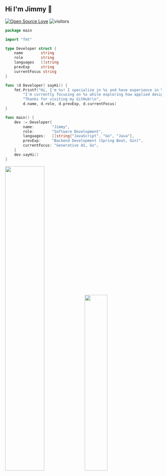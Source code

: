 ## Hi I'm Jimmy 👋

[![Open Source Love](https://badges.frapsoft.com/os/v1/open-source.svg?v=102)](https://github.com/ellerbrock/open-source-badge/)
![visitors](https://komarev.com/ghpvc/?username=Lily-404&label=Profile%20views&color=0e75b6&style=flat)

```go
package main

import "fmt"

type Developer struct {
	name        string
	role        string
	languages   []string
	prevExp     string
	currentFocus string
}

func (d Developer) sayHi() {
	fmt.Printf("Hi, I'm %s! I specialize in %s and have experience in %s. "+
		"I'm currently focusing on %s while exploring how applied design, distributed systems and developer tools can improve engineering workflows. "+
		"Thanks for visiting my GitHub!\n",
		d.name, d.role, d.prevExp, d.currentFocus)
}

func main() {
	dev := Developer{
		name:        "Jimmy",
		role:        "Software Development",
		languages:   []string{"JavaScript", "Go", "Java"},
		prevExp:     "Backend Development (Spring Boot, Gin)",
		currentFocus: "Generative AI, Go",
	}
	dev.sayHi()
}
```

<p align="left">
  <img src="https://github-readme-stats.vercel.app/api?username=Lily-404&show_icons=true&theme=default" width="50%" />
  <img src="https://github-readme-stats.vercel.app/api/top-langs/?username=Lily-404&layout=compact&theme=default" width="38%" />
</p>
